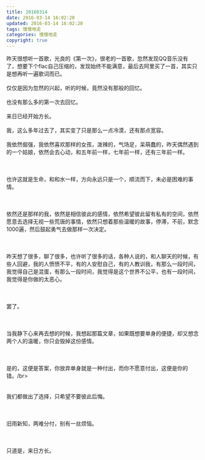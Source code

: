 ```yaml
---
title: 20160314
date: 2016-03-14 16:02:20
updated: 2016-03-14 16:02:20
tags: 慢慢地走
categories: 慢慢地走
copyright: true
---
```


昨天很想听一首歌，光良的《第一次》，很老的一首歌，忽然发现QQ音乐没有了，想要下个flac自己压缩的，发现始终不能满意，最后去阿里买了一首，其实只是想再听一遍歌词而已。</br></br>仅仅是因为忽然的兴起，听的时候，竟然没有那般的回忆。</br></br>也没有那么多的第一次去回忆。</br></br>来日已经开始方长。</br></br>我，这么多年过去了，其实变了只是那么一点冷漠，还有那点宽容。</br></br>我依然倔强，我依然喜欢那样的女孩，泼辣的，气场足，呆萌蠢的，昨天偶然遇到的一个姑娘，依然会去心动，和五年前一样，七年前一样，还有三年前一样。</br></br></br></br>也许这就是生命，和和水一样，方向永远只是一个，顺流而下，未必是困难的事情。</br></br></br></br>依然还是那样的我，依然是相信彼此的感情，依然希望彼此留有私有的空间，依然愿意去选择无视一些荒唐的事情，依然只想着那些温暖的故事，停滞，不前，默念1000遍，然后鼓起勇气去做那样一次决定。</br></br></br></br>昨天想了很多，聊了很多，也许听了很多的话，各种人说的，和人聊天的时候，有些人回避，我的人愤愤不平，有的人安慰自己，有的人教训我，有那么一段时间，我觉得自己是混蛋，有那么一段时间，我觉得是这个世界不公平，也有一段时间，我觉得是你做的太恶心。</br></br></br></br>罢了。</br></br></br></br>当我静下心来再去想的时候，我想起那篇文章，如果既想要单身的便捷，却又想念两个人的温暖，你只会毁掉这份感情。</br></br></br></br>是的，这便是答案，你放弃单身就是一种付出，而你不愿意付出，这便是你的错。/br></br></br></br>我们都做出了选择，只希望不要彼此后悔。</br></br></br></br>旧雨新知，两难分付，别有一丝烦恼。</br></br></br></br>只道是，来日方长。